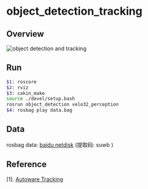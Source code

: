 # object_detection_tracking

## Overview

![object detection and tracking](./overview/DT-2020-06-29_22.31.03.gif)

## Run

```bash
$1: roscore
$2: rviz
$3: cakin_make
source ./devel/setup.bash
rosrun object_detection velo32_perception
$4: rosbag play data.bag
```

## Data

rosbag data: [baidu netdisk](https://pan.baidu.com/s/1mE3lrXIhxCJZ3qfk0VCqAA) (提取码: suwb )

## Reference

[1]. [Autoware Tracking](https://github.com/Autoware-AI/core_perception/tree/master/lidar_imm_ukf_pda_track)
